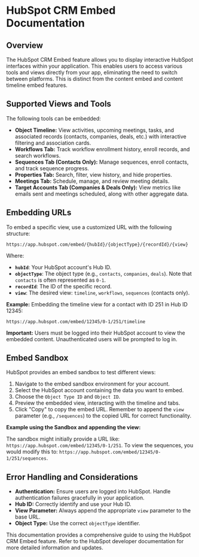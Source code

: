 # HubSpot CRM Embed Documentation

## Overview

The HubSpot CRM Embed feature allows you to display interactive HubSpot interfaces within your application.  This enables users to access various tools and views directly from your app, eliminating the need to switch between platforms.  This is distinct from the content embed and content timeline embed features.

## Supported Views and Tools

The following tools can be embedded:

* **Object Timeline:** View activities, upcoming meetings, tasks, and associated records (contacts, companies, deals, etc.) with interactive filtering and association cards.
* **Workflows Tab:** Track workflow enrollment history, enroll records, and search workflows.
* **Sequences Tab (Contacts Only):** Manage sequences, enroll contacts, and track sequence progress.
* **Properties Tab:** Search, filter, view history, and hide properties.
* **Meetings Tab:** Schedule, manage, and review meeting details.
* **Target Accounts Tab (Companies & Deals Only):** View metrics like emails sent and meetings scheduled, along with other aggregate data.


## Embedding URLs

To embed a specific view, use a customized URL with the following structure:

```
https://app.hubspot.com/embed/{hubId}/{objectType}/{recordId}/{view}
```

Where:

* **`hubId`**: Your HubSpot account's Hub ID.
* **`objectType`**: The object type (e.g., `contacts`, `companies`, `deals`).  Note that `contacts` is often represented as `0-1`.
* **`recordId`**: The ID of the specific record.
* **`view`**: The desired view: `timeline`, `workflows`, `sequences` (contacts only).


**Example:**  Embedding the timeline view for a contact with ID 251 in Hub ID 12345:

```
https://app.hubspot.com/embed/12345/0-1/251/timeline
```

**Important:** Users must be logged into their HubSpot account to view the embedded content.  Unauthenticated users will be prompted to log in.


## Embed Sandbox

HubSpot provides an embed sandbox to test different views:

1. Navigate to the embed sandbox environment for your account.
2. Select the HubSpot account containing the data you want to embed.
3. Choose the `Object Type ID` and `Object ID`.
4. Preview the embedded view, interacting with the timeline and tabs.
5. Click "Copy" to copy the embed URL.  Remember to append the `view` parameter (e.g., `/sequences`) to the copied URL for correct functionality.


**Example using the Sandbox and appending the view:**

The sandbox might initially provide a URL like: `https://app.hubspot.com/embed/12345/0-1/251`.  To view the sequences, you would modify this to: `https://app.hubspot.com/embed/12345/0-1/251/sequences`.


##  Error Handling and Considerations

* **Authentication:**  Ensure users are logged into HubSpot.  Handle authentication failures gracefully in your application.
* **Hub ID:**  Correctly identify and use your Hub ID.
* **View Parameter:**  Always append the appropriate `view` parameter to the base URL.
* **Object Type:** Use the correct `objectType` identifier.


This documentation provides a comprehensive guide to using the HubSpot CRM Embed feature.  Refer to the HubSpot developer documentation for more detailed information and updates.
